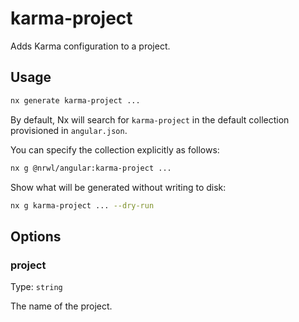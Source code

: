 # karma-project

Adds Karma configuration to a project.

## Usage

```bash
nx generate karma-project ...
```

By default, Nx will search for `karma-project` in the default collection provisioned in `angular.json`.

You can specify the collection explicitly as follows:

```bash
nx g @nrwl/angular:karma-project ...
```

Show what will be generated without writing to disk:

```bash
nx g karma-project ... --dry-run
```

## Options

### project

Type: `string`

The name of the project.
